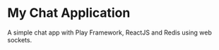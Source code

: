 
# My Chat Application

A simple chat app with Play Framework, ReactJS and Redis using web sockets.
